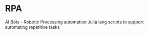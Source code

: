# RPA
AI Bots - Robotic Processing automation Julia lang scripts to support automating repetitive tasks
